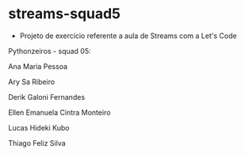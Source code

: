 # streams-squad5
* Projeto de exercício referente a aula de Streams com a Let's Code

Pythonzeiros - squad 05:

  Ana Maria Pessoa

  Ary Sa Ribeiro

  Derik Galoni Fernandes

  Ellen Emanuela Cintra Monteiro

  Lucas Hideki Kubo

  Thiago Feliz Silva
